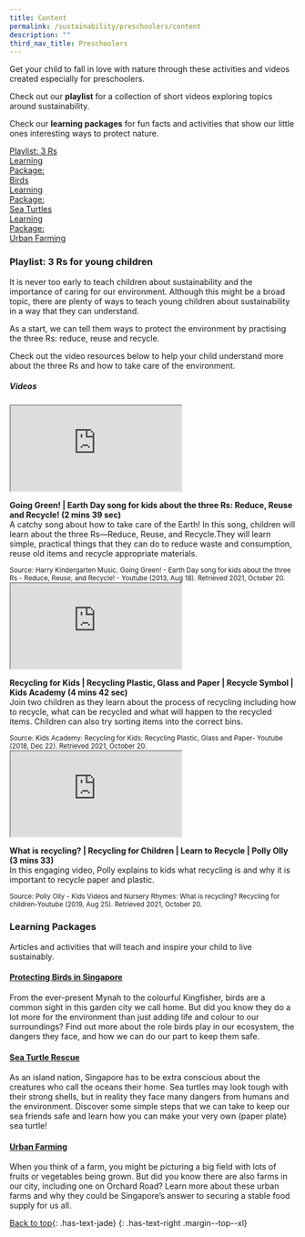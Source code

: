 ```yaml
---
title: Content
permalink: /sustainability/preschoolers/content
description: ""
third_nav_title: Preschoolers
---
```

Get your child to fall in love with nature through these activities and videos created especially for preschoolers.

Check out our **playlist** for a collection of short videos exploring topics around sustainability.

Check our **learning packages** for fun facts and activities that show our little ones interesting ways to protect nature.

<div class="row is-multiline">
  <div class="col is-one-fourth">
    <div class="clickbox is-mint-jade">
      <a href="#playlist">
        <span>Playlist: 3 Rs</span>
      </a>
    </div>
  </div>
  <div class="col is-one-fourth">
    <div class="clickbox is-mint-jade">
      <a href="#lp-birds">
        <span>Learning<br>Package:<br>Birds</span>
      </a>
    </div>
  </div>
	  <div class="col is-one-fourth">
    <div class="clickbox is-mint-jade">
      <a href="#lp-turtles">
        <span>Learning<br>Package:<br>Sea Turtles</span>
      </a>
    </div>
  </div>
		  <div class="col is-one-fourth">
    <div class="clickbox is-mint-jade">
      <a href="#lp-farming">
        <span>Learning<br>Package:<br>Urban Farming</span>
      </a>
    </div>
  </div>
</div>

<h3 class="has-text-jade"><b>Playlist: 3 Rs for young children</b></h3>

It is never too early to teach children about sustainability and the importance of caring for our environment. Although this might be a broad topic, there are plenty of ways to teach young children about sustainability in a way that they can understand. 

As a start, we can tell them ways to protect the environment by practising the three Rs: reduce, reuse and recycle.

Check out the video resources below to help your child understand more about the three Rs and how to take care of the environment.

<h5 class="has-text-jade margin--bottom--lg"><b>Videos</b></h5>

<div class="row is-multiline margin--bottom--lg">
  <div class="col is-two-fifths">
    <div class="responsive-iframe-container ratio-16by9">
      <iframe class="responsive-iframe" src="https://www.youtube.com/embed/8DJ45Yc3urg"></iframe>
    </div>
  </div>
  <div class="col is-three-fifths">
    <p><b class="has-text-jade">Going Green! | Earth Day song for kids about the three Rs: Reduce, Reuse and Recycle! (2 mins 39 sec)</b><br>
    A catchy song about how to take care of the Earth! In this song, children will learn about the three Rs—Reduce, Reuse, and Recycle.They will learn simple, practical things that they can do to reduce waste and consumption, reuse old items and recycle appropriate materials.</p>
    <small>Source: Harry Kindergarten Music. Going Green! - Earth Day song for kids about the three Rs - Reduce, Reuse, and Recycle! - Youtube (2013, Aug 18). Retrieved 2021, October 20.</small>
  </div>
</div>

<div class="row is-multiline margin--bottom--lg">
  <div class="col is-two-fifths">
    <div class="responsive-iframe-container ratio-16by9">
      <iframe class="responsive-iframe" src="https://www.youtube.com/embed/6jQ7y_qQYUA"></iframe>
    </div>
  </div>
  <div class="col is-three-fifths">
    <p><b class="has-text-jade">Recycling for Kids | Recycling Plastic, Glass and Paper | Recycle Symbol | Kids Academy (4 mins 42 sec)</b><br>
    Join two children as they learn about the process of recycling including how to recycle, what can be recycled and what will happen to the recycled items.  Children can also try sorting items into the correct bins.</p>
    <small>Source: Kids Academy: Recycling for Kids: Recycling Plastic, Glass and Paper- Youtube (2018, Dec 22). Retrieved 2021, October 20.</small>
  </div>
</div>

<div class="row is-multiline">
  <div class="col is-two-fifths">
    <div class="responsive-iframe-container ratio-16by9">
      <iframe class="responsive-iframe" src="https://www.youtube.com/embed/XKGsaziqRE4"></iframe>
    </div>
  </div>
  <div class="col is-three-fifths">
    <p><b class="has-text-jade">What is recycling? | Recycling for Children | Learn to Recycle | Polly Olly (3 mins 33)</b><br>
    In this engaging video, Polly explains to kids what recycling is and why it is important to recycle paper and plastic.</p>
    <small>Source: Polly Olly - Kids Videos and Nursery Rhymes: What is recycling? Recycling for children-Youtube (2019, Aug 25). Retrieved 2021, October 20.</small>
  </div>
</div>

<h3 class="has-text-jade"><b>Learning Packages</b></h3>
Articles and activities that will teach and inspire your child to live sustainably.

<h4><a id="lp-birds" href="/files/SustainabilityProtectingBirdsinSingaporeEarlyRead.pdf" class="has-text-jade" target="_blank"><b>Protecting Birds in Singapore</b></a></h4>
<p>From the ever-present Mynah to the colourful Kingfisher, birds are a common sight in this garden city we call home. But did you know they do a lot more for the environment than just adding life and colour to our surroundings? Find out more about the role birds play in our ecosystem, the dangers they face, and how we can do our part to keep them safe.</p>
 
<h4><a id="lp-turtles" href="/files/Sustainability-Sea-Turtle-Rescue-Early-Read.pdf" class="has-text-jade" target="_blank"><b>Sea Turtle Rescue</b></a></h4>
<p>As an island nation, Singapore has to be extra conscious about the creatures who call the oceans their home. Sea turtles may look tough with their strong shells, but in reality they face many dangers from humans and the environment. Discover some simple steps that we can take to keep our sea friends safe and learn how you can make your very own (paper plate) sea turtle!</p>
 
<h4><a id="lp-farming" href="/files/Sustainability-Urban-Farming-Vertical-Farming-Early-Read.pdf" class="has-text-jade" target="_blank"><b>Urban Farming</b></a></h4>
<p>When you think of a farm, you might be picturing a big field with lots of fruits or vegetables being grown. But did you know there are also farms in our city, including one on Orchard Road? Learn more about these urban farms and why they could be Singapore’s answer to securing a stable food supply for us all.</p>

[Back to top](#main-content){: .has-text-jade}
{: .has-text-right .margin--top--xl}